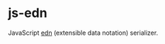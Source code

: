 # js-edn

JavaScript [edn](https://github.com/edn-format/edn) (extensible data notation) serializer.
